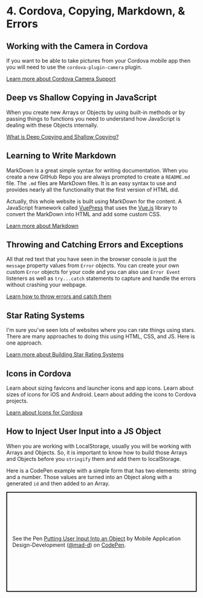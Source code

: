 # 4. Cordova, Copying, Markdown, & Errors

## Working with the Camera in Cordova

If you want to be able to take pictures from your Cordova mobile app then you will need to use the `cordova-plugin-camera` plugin. 

[Learn more about Cordova Camera Support](./cordova-camera.md)

## Deep vs Shallow Copying in JavaScript

When you create new Arrays or Objects by using built-in methods or by passing things to functions you need to understand how JavaScript is dealing with these Objects internally.

[What is Deep Copying and Shallow Copying?](./deep-shallow.md)

## Learning to Write Markdown

MarkDown is a great simple syntax for writing documentation. When you create a new GitHub Repo you are always prompted to create a `README.md` file. The `.md` files are MarkDown files. It is an easy syntax to use and provides nearly all the functionality that the first version of HTML did.

Actually, this whole website is built using MarkDown for the content. A JavaScript framework called [VuePress](https://vuepress.vuejs.org/) that uses the [Vue.js](https://vuejs.org/) library to convert the MarkDown into HTML and add some custom CSS.

[Learn more about Markdown](./markdown.md)

## Throwing and Catching Errors and Exceptions

All that red text that you have seen in the browser console is just the `message` property values from `Error` objects. You can create your own custom `Error` objects for your code and you can also use `Error Event` listeners as well as `try...catch` statements to capture and handle the errors without crashing your webpage.

[Learn how to throw errors and catch them](./throw-catch.md)

## Star Rating Systems

I'm sure you've seen lots of websites where you can rate things using stars. There are many approaches to doing this using HTML, CSS, and JS. Here is one approach.

[Learn more about Building Star Rating Systems](./star-rating-system.md)

## Icons in Cordova

Learn about sizing favicons and launcher icons and app icons. Learn about sizes of icons for iOS and Android. Learn about adding the icons to Cordova projects.

[Learn about Icons for Cordova](./icons.md)

## How to Inject User Input into a JS Object

When you are working with LocalStorage, usually you will be working with Arrays and Objects. So, it is important to know how to build those Arrays and Objects before you `stringify` them and add them to localStorage.

Here is a CodePen example with a simple form that has two elements: string and a number. Those values are turned into an Object along with a generated `id` and then added to an Array.

<p class="codepen" data-height="265" data-theme-id="0" data-default-tab="js,result" data-user="mad-d" data-slug-hash="PVzWNz" style="height: 265px; box-sizing: border-box; display: flex; align-items: center; justify-content: center; border: 2px solid black; margin: 1em 0; padding: 1em;" data-pen-title="Putting User Input Into an Object">
  <span>See the Pen <a href="https://codepen.io/mad-d/pen/PVzWNz/">
  Putting User Input Into an Object</a> by Mobile Application Design-Development (<a href="https://codepen.io/mad-d">@mad-d</a>)
  on <a href="https://codepen.io">CodePen</a>.</span>
</p>
<script async src="https://static.codepen.io/assets/embed/ei.js"></script>

